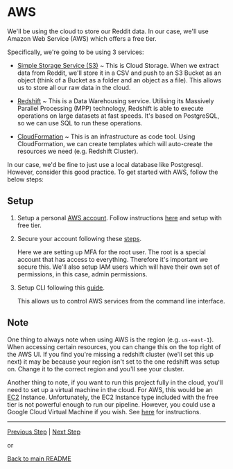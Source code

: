 # AWS

We'll be using the cloud to store our Reddit data. In our case, we'll use Amazon Web Service (AWS) which offers a free tier.

Specifically, we're going to be using 3 services:

* [Simple Storage Service (S3)](https://aws.amazon.com/s3/)  ~ This is Cloud Storage. When we extract data from Reddit, we'll store it in a CSV and push to an S3 Bucket as an object (think of a Bucket as a folder and an object as a file). This allows us to store all our raw data in the cloud.

* [Redshift](https://aws.amazon.com/redshift/) ~ This is a Data Warehousing service. Utilising its Massively Parallel Processing (MPP) technology, Redshift is able to execute operations on large datasets at fast speeds. It's based on PostgreSQL, so we can use SQL to run these operations.

* [CloudFormation](https://docs.aws.amazon.com/AWSCloudFormation/latest/UserGuide/Welcome.html) ~ This is an infrastructure as code tool. Using CloudFormation, we can create templates which will auto-create the resources we need (e.g. Redshift Cluster).

In our case, we'd be fine to just use a local database like Postgresql. However, consider this good practice. To get started with AWS, follow the below steps:

## Setup

1. Setup a personal [AWS account](https://portal.aws.amazon.com/billing/signup?nc2=h_ct&src=header_signup&redirect_url=https%3A%2F%2Faws.amazon.com%2Fregistration-confirmation#/start). Follow instructions [here](https://aws.amazon.com/getting-started/guides/setup-environment/module-one/) and setup with free tier.

2. Secure your account following these [steps](https://aws.amazon.com/getting-started/guides/setup-environment/module-two/). 

    Here we are setting up MFA for the root user. The root is a special account that has access to everything. Therefore it's important we secure this. We'll also setup IAM users which will have their own set of permissions, in this case, admin permissions.

3. Setup CLI following this [guide](https://aws.amazon.com/getting-started/guides/setup-environment/module-three/). 

    This allows us to control AWS services from the command line interface. 

## Note

One thing to always note when using AWS is the region (e.g. `us-east-1`). When accessing certain resources, you can change this on the top right of the AWS UI. If you find you're missing a redshift cluster (we'll set this up next) it may be because your region isn't set to the one redshift was setup on. Change it to the correct region and you'll see your cluster.

Another thing to note, if you want to run this project fully in the cloud, you'll need to set up a virtual machine in the cloud. For AWS, this would be an [EC2](https://aws.amazon.com/ec2/instance-types/) Instance. Unfortunately, the EC2 Instance type included with the free tier is not powerful enough to run our pipeline. However, you could use a Google Cloud Virtual Machine if you wish. See [here](https://www.youtube.com/watch?v=ae-CV2KfoN0&list=PL3MmuxUbc_hJed7dXYoJw8DoCuVHhGEQb&index=12) for instructions.

---

[Previous Step](reddit.md) | [Next Step](setup_redshift.md)

or

[Back to main README](../README.md)
